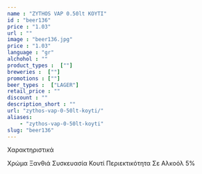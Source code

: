 ```yaml
---
name : "ZYTHOS VAP 0.50lt KOYTI"
id : "beer136"
price : "1.03"
url : ""
image : "beer136.jpg"
price : "1.03"
language : "gr"
alchohol : ""
product_types :  [""]
breweries :  [""]
promotions : [""]
beer_types :  ["LAGER"]
retail_price : ""
discount : ""
description_short : ""
url: "zythos-vap-0-50lt-koyti/"
aliases: 
    - "zythos-vap-0-50lt-koyti"
slug: "beer136"
---
```


Χαρακτηριστικά

Χρώμα
Ξανθιά
Συσκευασία
Κουτί
Περιεκτικότητα Σε Αλκοόλ
5%